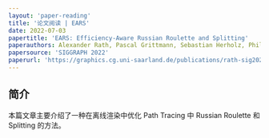 ```yaml
---
layout: 'paper-reading'
title: '论文阅读 | EARS'
date: 2022-07-03
papertitle: 'EARS: Efficiency-Aware Russian Roulette and Splitting'
paperauthors: Alexander Rath, Pascal Grittmann, Sebastian Herholz, Philippe Weier, Philipp Slusallek
papersource: 'SIGGRAPH 2022'
paperurl: 'https://graphics.cg.uni-saarland.de/publications/rath-sig2022.html'
---
```


## 简介

本篇文章主要介绍了一种在离线渲染中优化 Path Tracing 中 Russian Roulette 和 Splitting 的方法。
